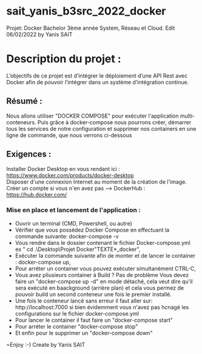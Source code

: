 # sait_yanis_b3src_2022_docker
Projet: Docker Bachelor 3ème année System, Réseau et Cloud. Edit 06/02/2022 by Yanis SAIT

# Description du projet :
L’objectifs de ce projet est d’intégrer le déploiement d’une API Rest avec Docker afin de pouvoir
l’intégrer dans un système d’intégration continue.  


## Résumé :
Nous allons utiliser "DOCKER COMPOSE" pour exécuter l'application multi-conteneurs. Puis grâce à docker-compose nous pourrons créer, démarrer tous les services de notre configuration et supprimer nos containers en une ligne de commande, que nous verrons ci-dessous

  
  
## Exigences :
Installer Docker Desktop en vous rendant ici : https://www.docker.com/products/docker-desktop  
Disposer d'une connexion Internet au moment de la création de l'image.  
Créer un compte si vous n'en avez pas --> DockerHub : https://hub.docker.com/  
  
  

### Mise en place et lancement de l'application :

- Ouvrir un terminal (CMD, Powershell, ou autre)
- Vérifier que vous possédez Docker Compose en effectuant la commande suivante: docker-compose -v
- Vous rendre dans le dossier contenant le fichier Docker-compose.yml
ex " cd .\Desktop\Projet Docker\"TEXTE*_docker",
- Exécuter la commande suivante afin de monter et de lancer le container : docker-compose up,
- Pour arréter un container vous pouvez exécuter simultanément CTRL-C,
- Vous avez pliusieurs container à Build ? Pas de problème Vous devez faire un "docker-compose up -d" en mode détaché, cela veut dire qu'il sera exécuté en baackground (arrière plan) et cela vous permez de pouvoir build un second conteneur une fois le premier installé.
- Une fois le conteneur lancé sans erreur il faut aller sur: http://localhost:7000 si bien évidemment vous n'avez pas hcnagé les configurations sur le fichier docker-compose.yml
- Pour lancer le container il faut faire un "docker-compose start"
- Pour arréter le container "docker-compose stop"
- Et enfin pour le supprimer un "docker-compose down"

~Enjoy :-)
Create by Yanis SAIT
